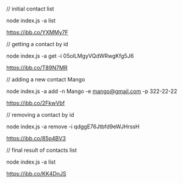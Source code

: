 // initial contact list

node index.js -a list

https://ibb.co/YXMMy7F

// getting a contact by id

node index.js -a get -i 05olLMgyVQdWRwgKfg5J6

https://ibb.co/T89N7MR

// adding a new contact Mango

node index.js -a add -n Mango -e mango@gmail.com -p 322-22-22

https://ibb.co/2FkwVbf

// removing a contact by id

node index.js -a remove -i qdggE76Jtbfd9eWJHrssH

https://ibb.co/85p4BV3

// final result of contacts list

node index.js -a list 

https://ibb.co/KK4DnJS
